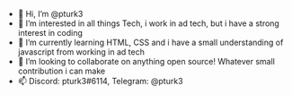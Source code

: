- 👋 Hi, I’m @pturk3
- 👀 I’m interested in all things Tech, i work in ad tech, but i have a strong interest in coding
- 🌱 I’m currently learning HTML, CSS and i have a small understanding of javascript from working in ad tech
- 💞️ I’m looking to collaborate on anything open source! Whatever small contribution i can make
- 📫 Discord: pturk3#6114, Telegram: @pturk3

<!---
pturk3/pturk3 is a ✨ special ✨ repository because its `README.md` (this file) appears on your GitHub profile.
You can click the Preview link to take a look at your changes.
--->
